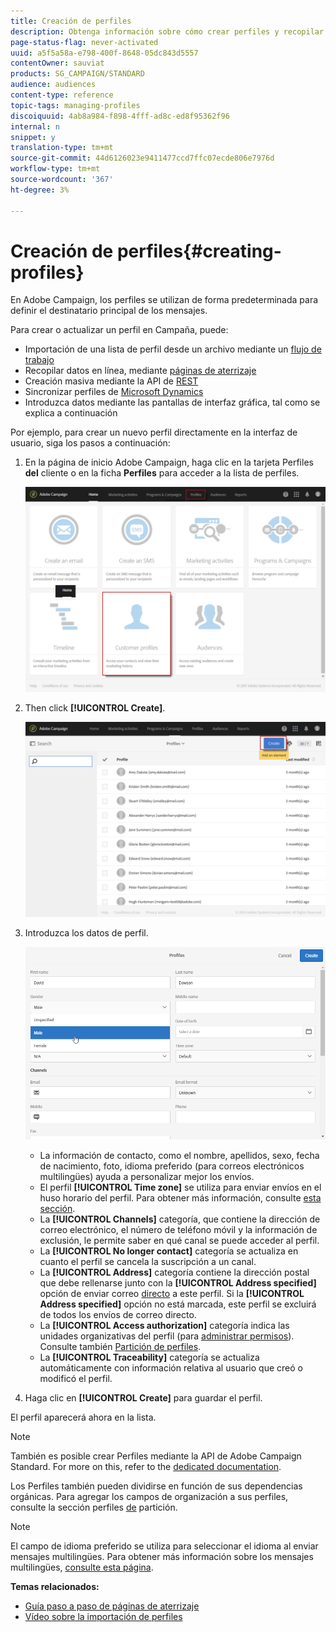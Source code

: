 ```yaml
---
title: Creación de perfiles
description: Obtenga información sobre cómo crear perfiles y recopilar datos de sus contactos mediante API, funciones de importación, adquisición en línea, actualizaciones automáticas o manuales.
page-status-flag: never-activated
uuid: a5f5a58a-e798-400f-8648-05dc843d5557
contentOwner: sauviat
products: SG_CAMPAIGN/STANDARD
audience: audiences
content-type: reference
topic-tags: managing-profiles
discoiquuid: 4ab8a984-f898-4fff-ad8c-ed8f95362f96
internal: n
snippet: y
translation-type: tm+mt
source-git-commit: 44d6126023e9411477ccd7ffc07ecde806e7976d
workflow-type: tm+mt
source-wordcount: '367'
ht-degree: 3%

---
```



# Creación de perfiles{#creating-profiles}

En Adobe Campaign, los perfiles se utilizan de forma predeterminada para definir el destinatario principal de los mensajes.

Para crear o actualizar un perfil en Campaña, puede:

* Importación de una lista de perfil desde un archivo mediante un [flujo de trabajo](../../automating/using/creating-import-workflow-templates.md)
* Recopilar datos en línea, mediante [páginas de aterrizaje](../../channels/using/getting-started-with-landing-pages.md)
* Creación masiva mediante la API de [REST](../../api/using/get-started-apis.md)
* Sincronizar perfiles de [Microsoft Dynamics](../../integrating/using/working-with-campaign-standard-and-microsoft-dynamics-365.md)
* Introduzca datos mediante las pantallas de interfaz gráfica, tal como se explica a continuación

Por ejemplo, para crear un nuevo perfil directamente en la interfaz de usuario, siga los pasos a continuación:

1. En la página de inicio Adobe Campaign, haga clic en la tarjeta Perfiles **del** cliente o en la ficha **Perfiles** para acceder a la lista de perfiles.

   ![](assets/profile_creation_1.png)

1. Then click **[!UICONTROL Create]**.

   ![](assets/profile_creation.png)

1. Introduzca los datos de perfil.

   ![](assets/profile_creation1.png)

   * La información de contacto, como el nombre, apellidos, sexo, fecha de nacimiento, foto, idioma preferido (para correos electrónicos [](../../channels/using/creating-a-multilingual-email.md)multilingües) ayuda a personalizar mejor los envíos.
   * El perfil **[!UICONTROL Time zone]** se utiliza para enviar envíos en el huso horario del perfil. Para obtener más información, consulte [esta sección](../../sending/using/sending-messages-at-the-recipient-s-time-zone.md).
   * La **[!UICONTROL Channels]** categoría, que contiene la dirección de correo electrónico, el número de teléfono móvil y la información de exclusión, le permite saber en qué canal se puede acceder al perfil.
   * La **[!UICONTROL No longer contact]** categoría se actualiza en cuanto el perfil se cancela la suscripción a un canal.
   * La **[!UICONTROL Address]** categoría contiene la dirección postal que debe rellenarse junto con la **[!UICONTROL Address specified]** opción de enviar correo [directo](../../channels/using/about-direct-mail.md) a este perfil. Si la **[!UICONTROL Address specified]** opción no está marcada, este perfil se excluirá de todos los envíos de correo directo.
   * La **[!UICONTROL Access authorization]** categoría indica las unidades organizativas del perfil (para [administrar permisos](../../administration/using/about-access-management.md)). Consulte también [Partición de perfiles](../../administration/using/organizational-units.md#partitioning-profiles).
   * La **[!UICONTROL Traceability]** categoría se actualiza automáticamente con información relativa al usuario que creó o modificó el perfil.

1. Haga clic en **[!UICONTROL Create]** para guardar el perfil.

El perfil aparecerá ahora en la lista.

>[!NOTE]
>
>También es posible crear Perfiles mediante la API de Adobe Campaign Standard. For more on this, refer to the [dedicated documentation](../../api/using/creating-profiles.md).

Los Perfiles también pueden dividirse en función de sus dependencias orgánicas. Para agregar los campos de organización a sus perfiles, consulte la sección perfiles [de](../../administration/using/organizational-units.md#partitioning-profiles) partición.

>[!NOTE]
>
>El campo de idioma preferido se utiliza para seleccionar el idioma al enviar mensajes multilingües. Para obtener más información sobre los mensajes multilingües, [consulte esta página](../../channels/using/creating-a-multilingual-email.md).

**Temas relacionados:**

* [Guía paso a paso de páginas de aterrizaje](../../channels/using/getting-started-with-landing-pages.md)
* [Vídeo sobre la importación de perfiles](https://video.tv.adobe.com/v/24993?captions=spa)
